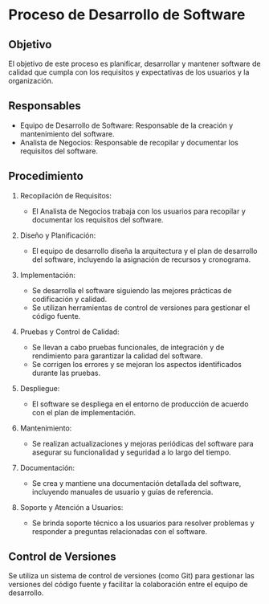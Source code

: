 # Proceso de Desarrollo de Software

## Objetivo
El objetivo de este proceso es planificar, desarrollar y mantener software de calidad que cumpla con los requisitos y expectativas de los usuarios y la organización.

## Responsables
- Equipo de Desarrollo de Software: Responsable de la creación y mantenimiento del software.
- Analista de Negocios: Responsable de recopilar y documentar los requisitos del software.

## Procedimiento
1. Recopilación de Requisitos:
   - El Analista de Negocios trabaja con los usuarios para recopilar y documentar los requisitos del software.

2. Diseño y Planificación:
   - El equipo de desarrollo diseña la arquitectura y el plan de desarrollo del software, incluyendo la asignación de recursos y cronograma.

3. Implementación:
   - Se desarrolla el software siguiendo las mejores prácticas de codificación y calidad.
   - Se utilizan herramientas de control de versiones para gestionar el código fuente.

4. Pruebas y Control de Calidad:
   - Se llevan a cabo pruebas funcionales, de integración y de rendimiento para garantizar la calidad del software.
   - Se corrigen los errores y se mejoran los aspectos identificados durante las pruebas.

5. Despliegue:
   - El software se despliega en el entorno de producción de acuerdo con el plan de implementación.

6. Mantenimiento:
   - Se realizan actualizaciones y mejoras periódicas del software para asegurar su funcionalidad y seguridad a lo largo del tiempo.

7. Documentación:
   - Se crea y mantiene una documentación detallada del software, incluyendo manuales de usuario y guías de referencia.

8. Soporte y Atención a Usuarios:
   - Se brinda soporte técnico a los usuarios para resolver problemas y responder a preguntas relacionadas con el software.

## Control de Versiones
Se utiliza un sistema de control de versiones (como Git) para gestionar las versiones del código fuente y facilitar la colaboración entre el equipo de desarrollo.


